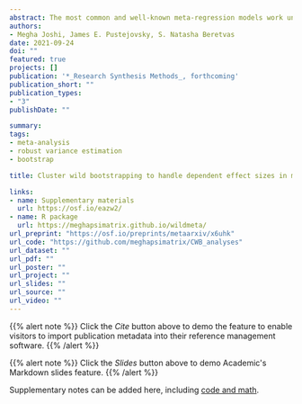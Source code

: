 ```yaml
---
abstract: The most common and well-known meta-regression models work under the assumption that there is only one effect size estimate per study and that the estimates are independent. However, meta-analytic reviews of social science research often include multiple effect size estimates per primary study, leading to dependence in the estimates. Some meta-analyses also include multiple studies conducted by the same lab or investigator, creating another potential source of dependence. An increasingly popular method to handle dependence is robust variance estimation (RVE), but this method can result in inflated Type I error rates when the number of studies is small. Small-sample correction methods for RVE have been shown to control Type I error rates adequately but may be overly conservative, especially for tests of multiple-contrast hypotheses. We evaluated an alternative method for handling dependence, cluster wild bootstrapping, which has been examined in the econometrics literature but not in the context of meta-analysis. Results from two simulation studies indicate that cluster wild bootstrapping maintains adequate Type I error rates and provides more power than extant small sample correction methods, particularly for multiple-contrast hypothesis tests. We recommend using cluster wild bootstrapping to conduct hypothesis tests for meta-analyses with a small number of studies. We have also created an R package that implements such tests.
authors:
- Megha Joshi, James E. Pustejovsky, S. Natasha Beretvas
date: 2021-09-24
doi: ""
featured: true
projects: []
publication: '*_Research Synthesis Methods_, forthcoming'
publication_short: ""
publication_types:
- "3"
publishDate: ""

summary: 
tags: 
- meta-analysis
- robust variance estimation
- bootstrap

title: Cluster wild bootstrapping to handle dependent effect sizes in meta-analysis with a small number of studies

links:
- name: Supplementary materials
  url: https://osf.io/eazw2/
- name: R package
  url: https://meghapsimatrix.github.io/wildmeta/
url_preprint: "https://osf.io/preprints/metaarxiv/x6uhk"
url_code: "https://github.com/meghapsimatrix/CWB_analyses"
url_dataset: ""
url_pdf: ""
url_poster: ""
url_project: ""
url_slides: ""
url_source: ""
url_video: ""
---
```


{{% alert note %}}
Click the *Cite* button above to demo the feature to enable visitors to import publication metadata into their reference management software.
{{% /alert %}}

{{% alert note %}}
Click the *Slides* button above to demo Academic's Markdown slides feature.
{{% /alert %}}

Supplementary notes can be added here, including [code and math](https://sourcethemes.com/academic/docs/writing-markdown-latex/).